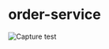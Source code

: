 # order-service

![Capture](https://user-images.githubusercontent.com/25712816/92306201-ef826380-efaa-11ea-9704-5304319e0517.PNG)
test
